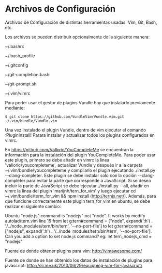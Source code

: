 # Archivos de Configuración
Archivos de Configuración de distintas herramientas usadas: Vim, Git, Bash, etc.

Los archivos se pueden distribuir opcionalmente de la siguiente manera:

~/.bashrc

~/.bash_profile

~/.gitconfig

~/git-completion.bash

~/git-prompt.sh

~/.vim/vimrc

Para poder usar el gestor de plugins Vundle hay que instalarlo previamente mediante:

`$ git clone https://github.com/VundleVim/Vundle.vim.git ~/.vim/bundle/Vundle.vim`

Una vez instalado el plugin Vundle, dentro de vim ejecutar el comando :PluginInstall! Parara instalar y actualizar todos los plugins configurados en vimrc.

En https://github.com/Valloric/YouCompleteMe se encuentran la información para la instalación del plugin YouCompleteMe.
Para poder usar este plugin, primero se debe añadir en vimrc la línea 'valloric/youcompleteme', actualizar Vundle y después ir a la carpeta ~/.vim/bundle/youcompleteme y compilarlo el plugin ejecutando ./install.py --clang-completer. 
Este plugin se debe instalar solo con la opción --clang-completer para evitar la parte que corresponde a JavaScript. Si se desea incluir la parte de JavaScript se debe ejecutar ./install.py --all, añadir en vimrc la línea del plugin 'marijnh/tern_for_vim' y luego ejecutar cd ~/.vim/bundle/term_for_vim && npm install (http://ternjs.net/).
Además, para que funcione correctamente este plugin tern_for_vim en ubuntu, se debe realizar el siguiente cambio:

Ubuntu "node.js" command is "nodejs" not "node". It works by modify autolad/tern.vim line 15 from
let g:tern#command = ["node", expand(':h') . '/../node_modules/tern/bin/tern', '--no-port-file']
to
let g:tern#command = ["nodejs", expand(':h') . '/../node_modules/tern/bin/tern', '--no-port-file'].
Can you add a option to set node.js command?
eg: let tern_nodejs_cmd = "nodejs"


Fuente de donde obtener plugins para vim:
http://vimawesome.com/

Fuente de donde se han obtenido los datos de instalación de plugins para javascript: http://oli.me.uk/2013/06/29/equipping-vim-for-javascript/
